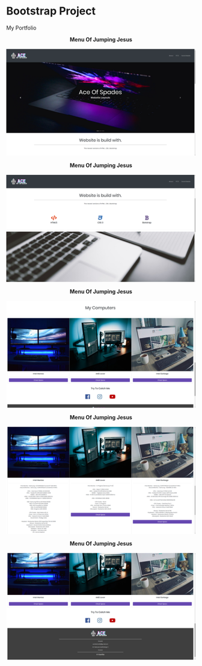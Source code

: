 # Bootstrap Project
My Portfolio </br>



<b> <center>  Menu Of Jumping Jesus </b> </center> </br>
![](Pictures/Ace1.png)

<b> <center>  Menu Of Jumping Jesus </b> </center> </br>
![](Pictures/Ace2.png)


<b> <center>  Menu Of Jumping Jesus </b> </center> </br>
![](Pictures/Ace3.1.png)


<b> <center>  Menu Of Jumping Jesus </b> </center> </br>
![](Pictures/Ace3.2.png)


<b> <center>  Menu Of Jumping Jesus </b> </center> </br>
![](Pictures/Ace4.png)

